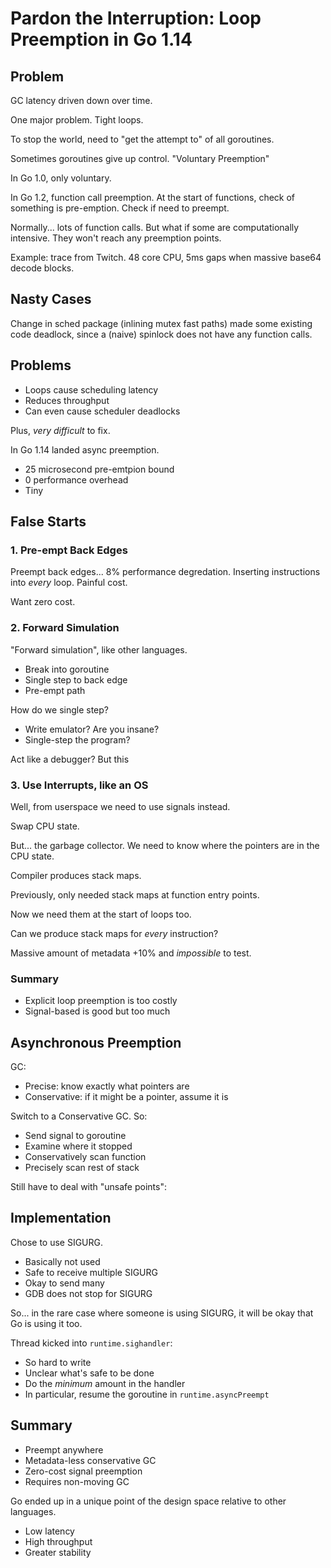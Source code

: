 # Pardon the Interruption: Loop Preemption in Go 1.14

## Problem

GC latency driven down over time.

One major problem. Tight loops.

To stop the world, need to "get the attempt to" of all goroutines.

Sometimes goroutines give up control. "Voluntary Preemption"

In Go 1.0, only voluntary.

In Go 1.2, function call preemption. At the start of functions, check of
something is pre-emption. Check if need to preempt.

Normally... lots of function calls. But what if some are computationally
intensive. They won't reach any preemption points.

Example: trace from Twitch. 48 core CPU, 5ms gaps when massive base64 decode
blocks.

## Nasty Cases

Change in sched package (inlining mutex fast paths) made some existing code
deadlock, since a (naive) spinlock does not have any function calls.

## Problems

- Loops cause scheduling latency
- Reduces throughput
- Can even cause scheduler deadlocks

Plus, _very difficult_ to fix.

In Go 1.14 landed async preemption.

* 25 microsecond pre-emtpion bound
* 0 performance overhead
* Tiny 

## False Starts

### 1. Pre-empt Back Edges

Preempt back edges... 8% performance degredation. Inserting instructions into
_every_ loop. Painful cost.

Want zero cost.

### 2. Forward Simulation

"Forward simulation", like other languages.

* Break into goroutine
* Single step to back edge
* Pre-empt path

How do we single step?

* Write emulator? Are you insane?
* Single-step the program?

Act like a debugger? But this 

### 3. Use Interrupts, like an OS

Well, from userspace we need to use signals instead.

Swap CPU state.

But... the garbage collector. We need to know where the pointers are in the
CPU state.

Compiler produces stack maps.

Previously, only needed stack maps at function entry points.

Now we need them at the start of loops too.

Can we produce stack maps for _every_ instruction?

Massive amount of metadata +10% and _impossible_ to test.

### Summary

* Explicit loop preemption is too costly
* Signal-based is good but too much

## Asynchronous Preemption

GC:

* Precise: know exactly what pointers are
* Conservative: if it might be a pointer, assume it is

Switch to a Conservative GC. So:

* Send signal to goroutine
* Examine where it stopped
* Conservatively scan function
* Precisely scan rest of stack

Still have to deal with "unsafe points":



## Implementation

Chose to use SIGURG.

* Basically not used
* Safe to receive multiple SIGURG
* Okay to send many
* GDB does not stop for SIGURG

So... in the rare case where someone is using SIGURG, it will be okay that Go
is using it too.

Thread kicked into `runtime.sighandler`:

* So hard to write
* Unclear what's safe to be done
* Do the _minimum_ amount in the handler
* In particular, resume the goroutine in `runtime.asyncPreempt`

## Summary

* Preempt anywhere
* Metadata-less conservative GC
* Zero-cost signal preemption
* Requires non-moving GC

Go ended up in a unique point of the design space relative to other languages.

* Low latency
* High throughput
* Greater stability
